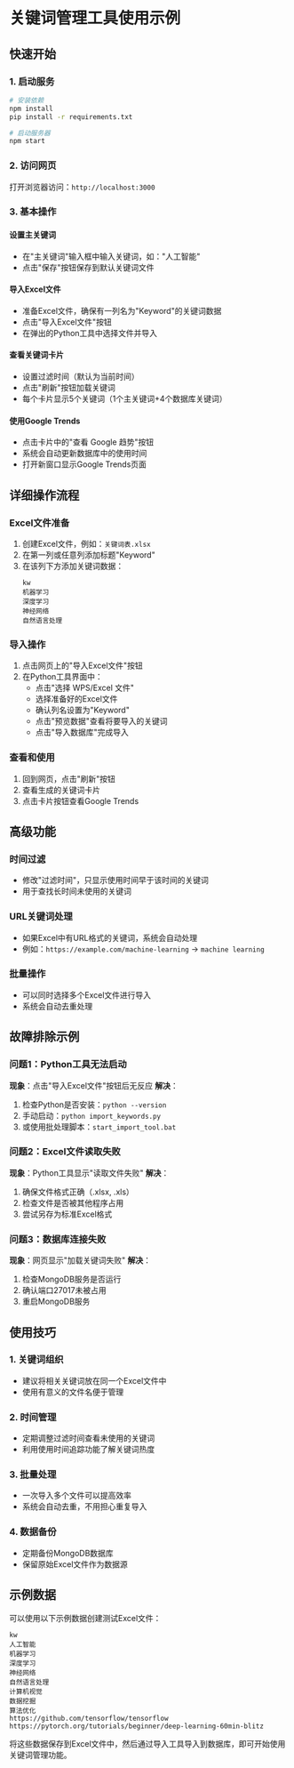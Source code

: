 # 关键词管理工具使用示例

## 快速开始

### 1. 启动服务
```bash
# 安装依赖
npm install
pip install -r requirements.txt

# 启动服务器
npm start
```

### 2. 访问网页
打开浏览器访问：`http://localhost:3000`

### 3. 基本操作

#### 设置主关键词
- 在"主关键词"输入框中输入关键词，如："人工智能"
- 点击"保存"按钮保存到默认关键词文件

#### 导入Excel文件
- 准备Excel文件，确保有一列名为"Keyword"的关键词数据
- 点击"导入Excel文件"按钮
- 在弹出的Python工具中选择文件并导入

#### 查看关键词卡片
- 设置过滤时间（默认为当前时间）
- 点击"刷新"按钮加载关键词
- 每个卡片显示5个关键词（1个主关键词+4个数据库关键词）

#### 使用Google Trends
- 点击卡片中的"查看 Google 趋势"按钮
- 系统会自动更新数据库中的使用时间
- 打开新窗口显示Google Trends页面

## 详细操作流程

### Excel文件准备
1. 创建Excel文件，例如：`关键词表.xlsx`
2. 在第一列或任意列添加标题"Keyword"
3. 在该列下方添加关键词数据：
   ```
   kw
   机器学习
   深度学习
   神经网络
   自然语言处理
   ```

### 导入操作
1. 点击网页上的"导入Excel文件"按钮
2. 在Python工具界面中：
   - 点击"选择 WPS/Excel 文件"
   - 选择准备好的Excel文件
   - 确认列名设置为"Keyword"
   - 点击"预览数据"查看将要导入的关键词
   - 点击"导入数据库"完成导入

### 查看和使用
1. 回到网页，点击"刷新"按钮
2. 查看生成的关键词卡片
3. 点击卡片按钮查看Google Trends

## 高级功能

### 时间过滤
- 修改"过滤时间"，只显示使用时间早于该时间的关键词
- 用于查找长时间未使用的关键词

### URL关键词处理
- 如果Excel中有URL格式的关键词，系统会自动处理
- 例如：`https://example.com/machine-learning` → `machine learning`

### 批量操作
- 可以同时选择多个Excel文件进行导入
- 系统会自动去重处理

## 故障排除示例

### 问题1：Python工具无法启动
**现象**：点击"导入Excel文件"按钮后无反应
**解决**：
1. 检查Python是否安装：`python --version`
2. 手动启动：`python import_keywords.py`
3. 或使用批处理脚本：`start_import_tool.bat`

### 问题2：Excel文件读取失败
**现象**：Python工具显示"读取文件失败"
**解决**：
1. 确保文件格式正确（.xlsx, .xls）
2. 检查文件是否被其他程序占用
3. 尝试另存为标准Excel格式

### 问题3：数据库连接失败
**现象**：网页显示"加载关键词失败"
**解决**：
1. 检查MongoDB服务是否运行
2. 确认端口27017未被占用
3. 重启MongoDB服务

## 使用技巧

### 1. 关键词组织
- 建议将相关关键词放在同一个Excel文件中
- 使用有意义的文件名便于管理

### 2. 时间管理
- 定期调整过滤时间查看未使用的关键词
- 利用使用时间追踪功能了解关键词热度

### 3. 批量处理
- 一次导入多个文件可以提高效率
- 系统会自动去重，不用担心重复导入

### 4. 数据备份
- 定期备份MongoDB数据库
- 保留原始Excel文件作为数据源

## 示例数据

可以使用以下示例数据创建测试Excel文件：

```
kw
人工智能
机器学习
深度学习
神经网络
自然语言处理
计算机视觉
数据挖掘
算法优化
https://github.com/tensorflow/tensorflow
https://pytorch.org/tutorials/beginner/deep-learning-60min-blitz
```

将这些数据保存到Excel文件中，然后通过导入工具导入到数据库，即可开始使用关键词管理功能。 